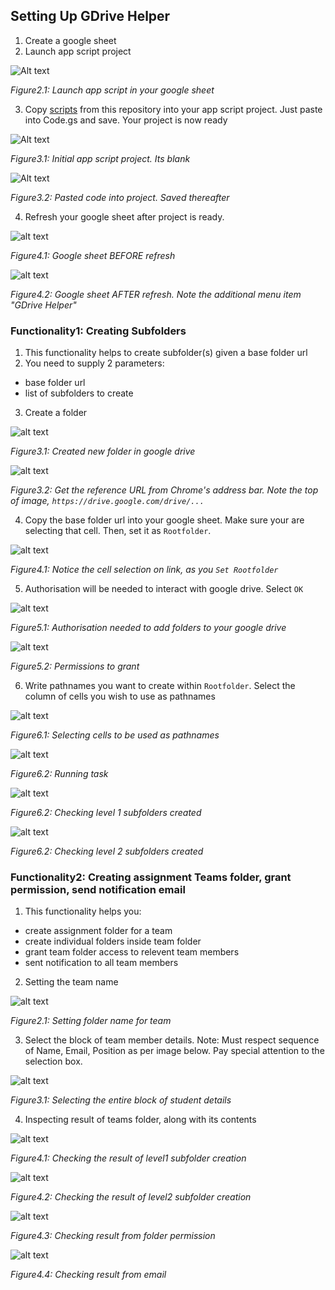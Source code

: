 ## Setting Up GDrive Helper

1. Create a google sheet
2. Launch app script project

![Alt text](assets/launch-app-script.png)

_Figure2.1: Launch app script in your google sheet_

3. Copy [scripts](./my-google-drive.js) from this repository into your app script project. Just paste into Code.gs and save. Your project is now ready

![Alt text](assets/initial-app-script.png)

_Figure3.1: Initial app script project. Its blank_

![Alt text](assets/pasted-code.png)

_Figure3.2: Pasted code into project. Saved thereafter_

4. Refresh your google sheet after project is ready.

![alt text](assets/refresh-sheet-0.png)

_Figure4.1: Google sheet BEFORE refresh_

![alt text](assets/refresh-sheet-1.png)

_Figure4.2: Google sheet AFTER refresh. Note the additional menu item "GDrive Helper"_

### Functionality1: Creating Subfolders

1. This functionality helps to create subfolder(s) given a base folder url
2. You need to supply 2 parameters:

- base folder url
- list of subfolders to create

3. Create a folder

![alt text](assets/gdrive-folder-0.jpeg)

_Figure3.1: Created new folder in google drive_

![alt text](assets/gdrive-folder-1.png)

_Figure3.2: Get the reference URL from Chrome's address bar. Note the top of image, `https://drive.google.com/drive/...`_

4. Copy the base folder url into your google sheet. Make sure your are selecting that cell. Then, set it as `Rootfolder`.

![alt text](assets/root-folder.png)

_Figure4.1: Notice the cell selection on link, as you `Set Rootfolder`_

5. Authorisation will be needed to interact with google drive. Select `OK`

![alt text](assets/auth.png)

_Figure5.1: Authorisation needed to add folders to your google drive_

![alt text](assets/auth-details.png)

_Figure5.2: Permissions to grant_

6. Write pathnames you want to create within `Rootfolder`. Select the column of cells you wish to use as pathnames

![alt text](assets/create-subfolder.png)

_Figure6.1: Selecting cells to be used as pathnames_

![alt text](assets/create-subfolder-1.png)

_Figure6.2: Running task_

![alt text](assets/create-subfolder-2.png)

_Figure6.2: Checking level 1 subfolders created_

![alt text](assets/create-subfolder-3.png)

_Figure6.2: Checking level 2 subfolders created_

### Functionality2: Creating assignment Teams folder, grant permission, send notification email

1. This functionality helps you:

- create assignment folder for a team
- create individual folders inside team folder
- grant team folder access to relevent team members
- sent notification to all team members

2. Setting the team name

![alt text](assets/setting-team.png)

_Figure2.1: Setting folder name for team_

3. Select the block of team member details. Note: Must respect sequence of Name, Email, Position as per image below. Pay special attention to the selection box.

![alt text](assets/setting-team-details.png)

_Figure3.1: Selecting the entire block of student details_

4. Inspecting result of teams folder, along with its contents

![alt text](assets/check-team-folder-0.png)

_Figure4.1: Checking the result of level1 subfolder creation_

![alt text](assets/check-team-folder-1.png)

_Figure4.2: Checking the result of level2 subfolder creation_

![alt text](assets/check-team-folder-3.jpeg)

_Figure4.3: Checking result from folder permission_

![alt text](assets/check-team-folder-4.jpeg)

_Figure4.4: Checking result from email_
